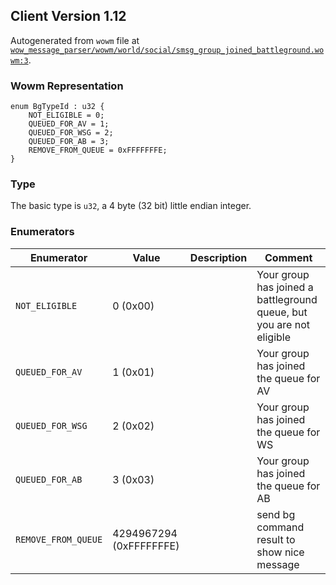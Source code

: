 ## Client Version 1.12

Autogenerated from `wowm` file at [`wow_message_parser/wowm/world/social/smsg_group_joined_battleground.wowm:3`](https://github.com/gtker/wow_messages/tree/main/wow_message_parser/wowm/world/social/smsg_group_joined_battleground.wowm#L3).

### Wowm Representation
```rust,ignore
enum BgTypeId : u32 {
    NOT_ELIGIBLE = 0;
    QUEUED_FOR_AV = 1;
    QUEUED_FOR_WSG = 2;
    QUEUED_FOR_AB = 3;
    REMOVE_FROM_QUEUE = 0xFFFFFFFE;
}
```
### Type
The basic type is `u32`, a 4 byte (32 bit) little endian integer.
### Enumerators
| Enumerator | Value  | Description | Comment |
| --------- | -------- | ----------- | ------- |
| `NOT_ELIGIBLE` | 0 (0x00) |  | Your group has joined a battleground queue, but you are not eligible |
| `QUEUED_FOR_AV` | 1 (0x01) |  | Your group has joined the queue for AV |
| `QUEUED_FOR_WSG` | 2 (0x02) |  | Your group has joined the queue for WS |
| `QUEUED_FOR_AB` | 3 (0x03) |  | Your group has joined the queue for AB |
| `REMOVE_FROM_QUEUE` | 4294967294 (0xFFFFFFFE) |  | send bg command result to show nice message |
